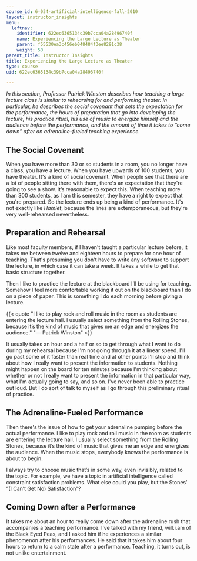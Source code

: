 ```yaml
---
course_id: 6-034-artificial-intelligence-fall-2010
layout: instructor_insights
menu:
  leftnav:
    identifier: 622ec6365134c39b7cca04a28496740f
    name: Experiencing the Large Lecture as Theater
    parent: f55530ea3c456eb048484f3ee8291c38
    weight: 50
parent_title: Instructor Insights
title: Experiencing the Large Lecture as Theater
type: course
uid: 622ec6365134c39b7cca04a28496740f

---
```


_In this section, Professor Patrick Winston describes how teaching a large lecture class is similar to rehearsing for and performing theater. In particular, he describes the social covenant that sets the expectation for the performance, the hours of preparation that go into developing the lecture, his practice ritual, his use of music to energize himself and the audience before the performance, and the amount of time it takes to “come down” after an adrenaline-fueled teaching experience._

The Social Covenant
-------------------

When you have more than 30 or so students in a room, you no longer have a class, you have a lecture. When you have upwards of 100 students, you have theater. It's a kind of social covenant. When people see that there are a lot of people sitting there with them, there's an expectation that they're going to see a show. It’s reasonable to expect this. When teaching more than 300 students, as I am this semester, they have a right to expect that you're prepared. So the lecture ends up being a kind of performance. It's not exactly like _Hamlet_, because the lines are extemporaneous, but they're very well-rehearsed nevertheless.

Preparation and Rehearsal
-------------------------

Like most faculty members, if I haven't taught a particular lecture before, it takes me between twelve and eighteen hours to prepare for one hour of teaching. That's presuming you don't have to write any software to support the lecture, in which case it can take a week. It takes a while to get that basic structure together.

Then I like to practice the lecture at the blackboard I’ll be using for teaching. Somehow I feel more comfortable working it out on the blackboard than I do on a piece of paper. This is something I do each morning before giving a lecture.

{{< quote "I like to play rock and roll music in the room as students are entering the lecture hall. I usually select something from the Rolling Stones, because it’s the kind of music that gives me an edge and energizes the audience." "— Patrick Winston" >}}

It usually takes an hour and a half or so to get through what I want to do during my rehearsal because I'm not going through it at a linear speed. I'll go past some of it faster than real time and at other points I'll stop and think about how I really want to present the information to students. Nothing might happen on the board for ten minutes because I'm thinking about whether or not I really want to present the information in that particular way, what I'm actually going to say, and so on. I've never been able to practice out loud. But I do sort of talk to myself as I go through this preliminary ritual of practice.

The Adrenaline-Fueled Performance
---------------------------------

Then there's the issue of how to get your adrenaline pumping before the actual performance. I like to play rock and roll music in the room as students are entering the lecture hall. I usually select something from the Rolling Stones, because it’s the kind of music that gives me an edge and energizes the audience. When the music stops, everybody knows the performance is about to begin.

I always try to choose music that’s in some way, even invisibly, related to the topic. For example, we have a topic in artificial intelligence called constraint satisfaction problems. What else could you play, but the Stones’ “(I Can’t Get No) Satisfaction”?

Coming Down after a Performance
-------------------------------

It takes me about an hour to really come down after the adrenaline rush that accompanies a teaching performance. I’ve talked with my friend, will.i.am of the Black Eyed Peas, and I asked him if he experiences a similar phenomenon after his performances. He said that it takes him about four hours to return to a calm state after a performance. Teaching, it turns out, is not unlike entertainment.